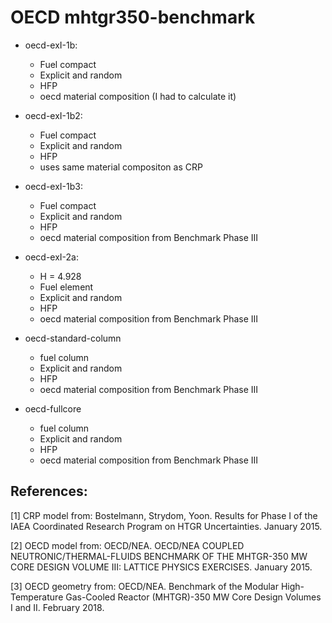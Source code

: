 # OECD mhtgr350-benchmark

* oecd-exI-1b:
	- Fuel compact
	- Explicit and random
	- HFP
	- oecd material composition (I had to calculate it)

* oecd-exI-1b2:
	- Fuel compact
	- Explicit and random
	- HFP
	- uses same material compositon as CRP

* oecd-exI-1b3:
	- Fuel compact
	- Explicit and random
	- HFP
	- oecd material composition from Benchmark Phase III

* oecd-exI-2a:
	- H = 4.928
	- Fuel element
	- Explicit and random
	- HFP
	- oecd material composition from Benchmark Phase III

* oecd-standard-column
	- fuel column
	- Explicit and random
	- HFP
	- oecd material composition from Benchmark Phase III

* oecd-fullcore
	- fuel column
	- Explicit and random
	- HFP
	- oecd material composition from Benchmark Phase III


References:
-----------
[1] CRP model from: Bostelmann, Strydom, Yoon. Results for Phase I of the IAEA Coordinated Research Program on HTGR Uncertainties. January 2015.

[2] OECD model from: OECD/NEA. OECD/NEA COUPLED NEUTRONIC/THERMAL-FLUIDS BENCHMARK OF THE MHTGR-350 MW CORE DESIGN VOLUME III: LATTICE PHYSICS EXERCISES. January 2015.

[3] OECD geometry from: OECD/NEA. Benchmark of the Modular High-Temperature Gas-Cooled Reactor (MHTGR)-350 MW Core Design Volumes I and II. February 2018.
